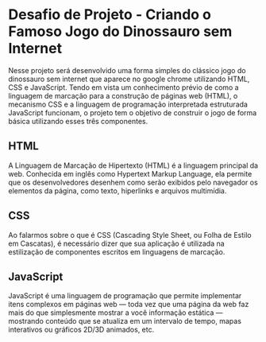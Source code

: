 # Desafio de Projeto - Criando o Famoso Jogo do Dinossauro sem Internet

Nesse projeto será desenvolvido uma forma simples do clássico jogo do dinossauro sem internet que aparece no google chrome utilizando HTML, CSS e JavaScript. Tendo em vista um conhecimento prévio de como a linguagem de marcação para a construção de páginas web (HTML), o mecanismo CSS e a linguagem de programação interpretada estruturada JavaScript funcionam, o projeto tem o objetivo de construir o jogo de forma básica utilizando esses três componentes.

## HTML

A Linguagem de Marcação de Hipertexto (HTML) é a linguagem principal da web. Conhecida em inglês como Hypertext Markup Language, ela permite que os desenvolvedores desenhem como serão exibidos pelo navegador os elementos da página, como texto, hiperlinks e arquivos multimídia.

## CSS

Ao falarmos sobre o que é CSS (Cascading Style Sheet, ou Folha de Estilo em Cascatas), é necessário dizer que sua aplicação é utilizada na estilização de componentes escritos em linguagens de marcação.

## JavaScript

JavaScript é uma linguagem de programação que permite implementar itens complexos em páginas web — toda vez que uma página da web faz mais do que simplesmente mostrar a você informação estática — mostrando conteúdo que se atualiza em um intervalo de tempo, mapas interativos ou gráficos 2D/3D animados, etc.